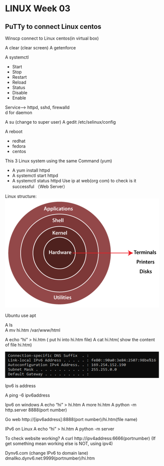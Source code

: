 # LINUX Week 03

## PuTTy to connect Linux centos  
Winscp connect to Linux centos(in virtual box) 
 
A clear (clear screen) 
A getenforce 
 
A systemctl                  
* Start  
* Stop 
* Restart 
* Reload 
* Status 
* Disable 
* Enable 
 
 
Service—> httpd, sshd, firewalld  
 d for daemon 
 
A su (change to super user) 
A gedit /etc/selinux/config 
 
A reboot 

* redhat  
* fedora 
* centos  

This 3 Linux system using the same Command (yum) 

* A yum install httpd  
* A systemctl start httpd 
* A systemctl status httpd 
Use ip at web(org com) to check is it successful （Web Server） 
 
Linux structure:  
<img src="architecture-of-linux.png" alt="Linux Structure" title="Linux Structure" width="900" />

Ubuntu use apt 
 
A ls  
A mv hi.htm /var/www/html 
 
A echo “hi” > hi.htm ( put hi into hi.htm file) 
A cat hi.htm( show the content of file hi.htm) 

<img src="2.png" alt="IPv6" title="IPv6" width="900" />

Ipv6 is address 
 
A ping -6 ipv6address 
 
Ipv6 on windows 
A echo “hi” > hi.htm 
A more hi.htm 
A python -m http.server 8888(port number) 
 
Go web 
http://[ipv6address]:8888(port number)/hi.htm(file name) 
 
 
IPv6 on Linux 
A echo “hi” > hi.htm 
A python -m server 
 
To check website working? 
A curl http://ipv4address:6666(portnumber) 
(If get something mean working else is NOT, using ipv4) 
 
Dynv6.com (change IPv6 to domain lane) 
dmallko.dynv6.net:9999(portnumber)/hi.htm 